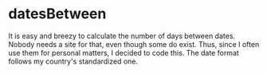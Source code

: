 # datesBetween

It is easy and breezy to calculate the number of days between dates. Nobody needs a site for that, even though some do exist. Thus, since I often use them for personal matters, I decided to code this. The date format follows my country's standardized one.
